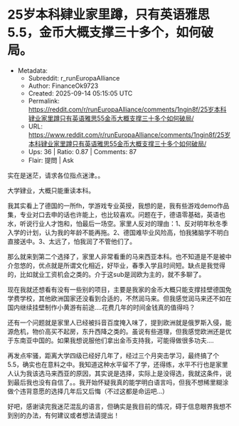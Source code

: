 # 25岁本科肄业家里蹲，只有英语雅思5.5，金币大概支撑三十多个，如何破局。

- Metadata:
  - Subreddit: r_runEuropaAlliance
  - Author: FinanceOk9723
  - Created: 2025-09-14 05:15:05 UTC
  - Permalink: https://reddit.com/r/runEuropaAlliance/comments/1ngin8f/25岁本科肄业家里蹲只有英语雅思55金币大概支撑三十多个如何破局/
  - URL: https://www.reddit.com/r/runEuropaAlliance/comments/1ngin8f/25岁本科肄业家里蹲只有英语雅思55金币大概支撑三十多个如何破局/
  - Ups: 36 | Ratio: 0.87 | Comments: 87
  - Flair: 提問 | Ask


实在是迷茫，请求各位指点迷津。。

大学肄业，大概只能重读本科。

我其实看上了德国的一所fh，学游戏专业英授，我想的是，我有些游戏demo作品集，专业对口去申的话也许能上，也比较喜欢。问题在于，德语零基础，英语也水，听说行业人才饱和，怕最后一场空。家里人反对的理由：1、反对明年秋冬季入学的计划，认为我的年龄不能再拖。2、德国难毕业风险高，怕我猪脑学不明白直接送中。3、太远了，怕我润了不管他们了。

那么就来到第二个选择了，家里人非常看重的马来西亚本科。也不知道是不是被中介忽悠的，优点就是所谓文化相近，好毕业，春季入学且时间短。缺点是我觉得的，比如就业工资机会之类的。介于这sub是润欧为主的，就不多聊了。

现在我就还想看有没有一些别的项目，主要是我家的金币大概只能支撑挂壁德国免学费学校，其他欧洲国家还没看到合适的，不然润马来。但我感觉润马来还不如在国内继续挂壁制作小黄游有前途....花费几年的时间金钱真的值得吗？

还有一个问题就是家里人已经被抖音百度掩入味了，提到欧洲就是俄罗斯入侵，能源危机，物价高买不起房，东升西降之类的。虽说有些道理，但我感觉欧洲还是优于东南亚中国的。如果我想说服他们拿出金币支持我，可能得做很多功夫....

再发点牢骚，距离大学四级已经好几年了，经过三个月突击学习，最终搞了个5.5，确实也在意料之中。我知道这种水平留不了学，还得练，水平不行也是家里人认为我该选马来西亚的原因，其实说是选择，实际上是没得选，我就这条件，说到最后我也没有自信了。。我开始怀疑我真的能学明白语言吗，但我不想稀里糊涂做个违背意愿的选择几年后又后悔（不过这都是命运吧...）

好吧，感谢读完我迷茫混乱的语言，但确实是我目前的情况，碍于信息眼界我想不到别的办法，有何建议或者想法请提出！

